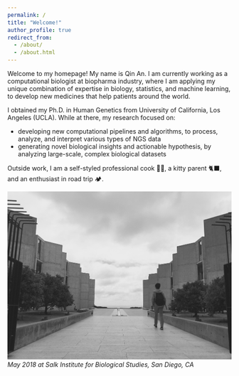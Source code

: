 ```yaml
---
permalink: /
title: "Welcome!"
author_profile: true
redirect_from: 
  - /about/
  - /about.html
---
```


Welcome to my homepage! My name is Qin An. I am currently working as a computational biologist at biopharma industry, where I am applying my unique combination of expertise in biology, statistics, and machine learning, to develop new medicines that help patients around the world.  

I obtained my Ph.D. in Human Genetics from University of California, Los Angeles (UCLA). While at there, my research focused on:
* developing new computational pipelines and algorithms, to process, analyze, and interpret various types of NGS data
* generating novel biological insights and actionable hypothesis, by analyzing large-scale, complex biological datasets

Outside work, I am a self-styled professional cook 🧑‍🍳, a kitty parent 🐈‍⬛, and an enthusiast in road trip 🏕️.   

![Editing a markdown file for a talk](/images/salk.JPG)
*May 2018 at Salk Institute for Biological Studies, San Diego, CA*
